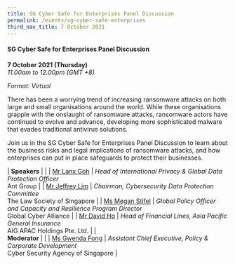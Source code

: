 ```yaml
---
title: SG Cyber Safe for Enterprises Panel Discussion
permalink: /events/sg-cyber-safe-enterprises
third_nav_title: 7 October 2021
---
```

#### **SG Cyber Safe for Enterprises Panel Discussion**

**7 October 2021 (Thursday)**  
*11.00am to 12.00pm (GMT +8)*

*Format: Virtual*

There has been a worrying trend of increasing ransomware attacks on both large and small organisations around the world. While these organisations grapple with the onslaught of ransomware attacks, ransomware actors have continued to evolve and advance, developing more sophisticated malware that evades traditional antivirus solutions.

Join us in the SG Cyber Safe for Enterprises Panel Discussion to learn about the business risks and legal implications of ransomware attacks, and how enterprises can put in place safeguards to protect their businesses.

| **Speakers** | |
| [Mr Lanx Goh](/speaker-lanx-goh)     | *Head of International Privacy & Global Data Protection Officer*<br>Ant Group     |
| [Mr Jeffrey Lim](/speaker-jeffrey-lim)  | *Chairman, Cybersecurity Data Protection Committee*<br>The Law Society of Singapore                  |
| [Ms Megan Stifel](/speaker-megan-stifel) | *Global Policy Officer and Capacity and Resilience Program Director*<br>Global Cyber Alliance |
| [Mr David Ho](/speaker-david-ho) | *Head of Financial Lines, Asia Pacific General Insurance*<br>AIG APAC Holdings Pte. Ltd. |
| <br> **Moderator** | |
| [Ms Gwenda Fong](/speaker-gwenda-fong) | *Assistant Chief Executive, Policy & Corporate Development*<br>Cyber Security Agency of Singapore |